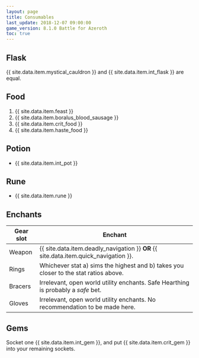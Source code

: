 ```yaml
---
layout: page
title: Consumables
last_update: 2018-12-07 09:00:00
game_version: 8.1.0 Battle for Azeroth
toc: true
---
```


## Flask
{{ site.data.item.mystical_cauldron }} and {{ site.data.item.int_flask }} are equal.

## Food
1. {{ site.data.item.feast }}
1. {{ site.data.item.boralus_blood_sausage }}
1. {{ site.data.item.crit_food }}
1. {{ site.data.item.haste_food }}

## Potion
- {{ site.data.item.int_pot }}

## Rune
- {{ site.data.item.rune }}

## Enchants

Gear slot | Enchant
--- | ---
Weapon | {{ site.data.item.deadly_navigation }} **OR** {{ site.data.item.quick_navigation }}.
Rings | Whichever stat a) sims the highest and b) takes you closer to the stat ratios above.
Bracers | Irrelevant, open world utility enchants. Safe Hearthing is probably a *safe* bet.
Gloves | Irrelevant, open world utility enchants. No recommendation to be made here.

## Gems

Socket one {{ site.data.item.int_gem }}, and put {{ site.data.item.crit_gem }} into your remaining sockets.
